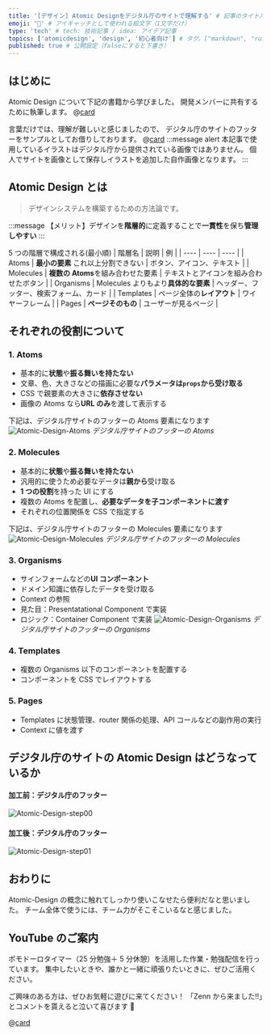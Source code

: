 ```yaml
---
title: '[デザイン] Atomic Designをデジタル庁のサイトで理解する' # 記事のタイトル
emoji: '🎨' # アイキャッチとして使われる絵文字（1文字だけ）
type: 'tech' # tech: 技術記事 / idea: アイデア記事
topics: ['atomicdesign', 'design', '初心者向け'] # タグ。["markdown", "rust", "aws"]のように指定する
published: true # 公開設定（falseにすると下書き）
---
```


## はじめに

Atomic Design について下記の書籍から学びました。
開発メンバーに共有するために執筆します。
@[card](https://gihyo.jp/book/2022/978-4-297-12916-3)

言葉だけでは、理解が難しいと感じましたので、
デジタル庁のサイトのフッターをサンプルとしてお借りしております。
@[card](https://www.digital.go.jp/)
:::message alert
本記事で使用しているイラストはデジタル庁から提供されている画像ではありません。
個人でサイトを画像として保存しイラストを追加した自作画像となります。
:::

## Atomic Design とは

> デザインシステムを構築するための方法論です。

:::message
【メリット】デザインを**階層的**に定義することで**一貫性**を保ち**管理しやすい**
:::

5 つの階層で構成される(最小順)
| 階層名 | 説明 | 例 |
| ---- | ---- | ---- |
| Atoms | **最小の要素** これ以上分割できない | ボタン、アイコン、テキスト |
| Molecules | **複数の Atoms**を組み合わせた要素 | テキストとアイコンを組み合わせたボタン |
| Organisms | Molecules よりもより**具体的な要素** | ヘッダー、フッター、検索フォーム、カード |
| Templates | ページ全体の**レイアウト** | ワイヤーフレーム |
| Pages | **ページそのもの** | ユーザーが見るページ |

## それぞれの役割について

### 1. Atoms

- 基本的に**状態**や**振る舞いを持たない**
- 文章、色、大きさなどの描画に必要な**パラメータは`props`から受け取る**
- CSS で親要素の大きさに**依存させない**
- 画像の Atoms なら**URL のみ**を渡して表示する

下記は、デジタル庁サイトのフッターの Atoms 要素になります
![Atomic-Design-Atoms](/images/articles/atomic-design-for-digital/Atomic-Design-Atoms.png)
_デジタル庁サイトのフッターの Atoms_

### 2. Molecules

- 基本的に**状態**や**振る舞いを持たない**
- 汎用的に使うため必要なデータは**親から**受け取る
- **1 つの役割**を持った UI にする
- 複数の Atoms を配置し、**必要なデータを子コンポーネントに渡す**
- それぞれの位置関係を CSS で指定する

下記は、デジタル庁サイトのフッターの Molecules 要素になります
![Atomic-Design-Molecules](/images/articles/atomic-design-for-digital/Atomic-Design-Molecules.png)
_デジタル庁サイトのフッターの Molecules_

### 3. Organisms

- サインフォームなどの**UI コンポーネント**
- ドメイン知識に依存したデータを受け取る
- Context の参照
- 見た目：Presentatational Component で実装
- ロジック：Container Component で実装
  ![Atomic-Design-Organisms](/images/articles/atomic-design-for-digital/Atomic-Design-Organisms.png)
  _デジタル庁サイトのフッターの Organisms_

### 4. Templates

- 複数の Organisms 以下のコンポーネントを配置する
- コンポーネントを CSS でレイアウトする

### 5. Pages

- Templates に状態管理、router 関係の処理、API コールなどの副作用の実行
- Context に値を渡す

## デジタル庁のサイトの Atomic Design はどうなっているか

#### 加工前：デジタル庁のフッター

![Atomic-Design-step00](/images/articles/atomic-design-for-digital/Atomic-Design-step00.png)

#### 加工後：デジタル庁のフッター

![Atomic-Design-step01](/images/articles/atomic-design-for-digital/Atomic-Design-step01.png)

## おわりに

Atomic-Design の概念に触れてしっかり使いこなせたら便利だなと思いました。
チーム全体で使うには、チーム力がそこそこいるなと感じました。

## YouTube のご案内

ポモドーロタイマー（25 分勉強＋ 5 分休憩）を活用した作業・勉強配信を行っています。
集中したいときや、誰かと一緒に頑張りたいときに、ぜひご活用ください。

ご興味のある方は、ぜひお気軽に遊びに来てください！
「Zenn から来ました!!」とコメントを貰えると泣いて喜びます 🤣

@[card](https://www.youtube.com/@aew2sbee)
